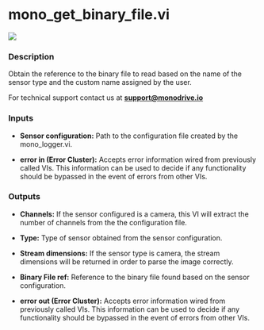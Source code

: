 # mono_get_binary_file.vi

<p class="img_container">
<img class="lg_img" src="../mono_get_binary_file.png"/>
</p>

### Description

Obtain the reference to the binary file to read based on the name of the sensor type and the custom name assigned by the user. 

For technical support contact us at <b>support@monodrive.io</b>  

### Inputs

- **Sensor configuration:**  Path to the configuration file created by the mono_logger.vi.
 

- **error in (Error Cluster):** Accepts error information wired from previously called VIs. This information can be used to decide if any functionality should be bypassed in the event of errors from other VIs. 

### Outputs

- **Channels:**  If the sensor configured is a camera, this VI will
extract the number of channels from the the configuration
file.
 

- **Type:**  Type of sensor obtained from the sensor configuration.
 

- **Stream dimensions:**  If the sensor type is camera, the stream dimensions will be returned in order to parse the image correctly.
 

- **Binary File ref:**  Reference to the binary file found based on the sensor
configuration.
 

- **error out (Error Cluster):** Accepts error information wired from previously called VIs. This information can be used to decide if any functionality should be bypassed in the event of errors from other VIs. 

<p>&nbsp;</p>

